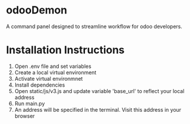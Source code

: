 # odooDemon
A command panel designed to streamline workflow for odoo developers.


# Installation Instructions
1. Open .env file and set variables
1. Create a local virtual environment
2. Activate virtual environmnet
3. Install dependencies
4. Open static/js/v3.js and update variable 'base_url' to reflect your local address
4. Run main.py
5. An address will be specified in the terminal. Visit this address in your browser

